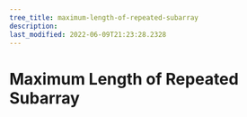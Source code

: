 ```yaml
---
tree_title: maximum-length-of-repeated-subarray
description: 
last_modified: 2022-06-09T21:23:28.2328
---
```


# Maximum Length of Repeated Subarray
